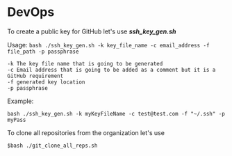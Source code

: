 # DevOps

To create a public key for GitHub let's use ***ssh_key_gen.sh***

Usage: `bash ./ssh_key_gen.sh -k key_file_name -c email_address -f file_path -p passphrase`

	-k The key file name that is going to be generated
	-c Email address that is going to be added as a comment but it is a GitHub requirement
	-f generated key location
	-p passphrase

Example:

`bash ./ssh_key_gen.sh -k myKeyFileName -c test@test.com -f "~/.ssh" -p myPass`

To clone all repositories from the organization let's use

`$bash ./git_clone_all_reps.sh`
